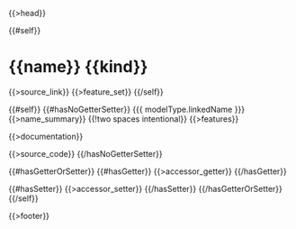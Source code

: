 {{>head}}

{{#self}}
# {{name}} {{kind}}

{{>source_link}}
{{>feature_set}}
{{/self}}

{{#self}}
{{#hasNoGetterSetter}}
{{{ modelType.linkedName }}} {{>name_summary}}  {{!two spaces intentional}}
{{>features}}

{{>documentation}}

{{>source_code}}
{{/hasNoGetterSetter}}

{{#hasGetterOrSetter}}
{{#hasGetter}}
{{>accessor_getter}}
{{/hasGetter}}

{{#hasSetter}}
{{>accessor_setter}}
{{/hasSetter}}
{{/hasGetterOrSetter}}
{{/self}}

{{>footer}}
